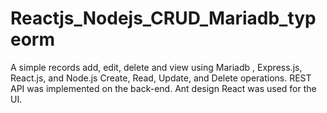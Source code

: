 # Reactjs_Nodejs_CRUD_Mariadb_typeorm
A simple records add, edit, delete and view using Mariadb , Express.js, React.js, and Node.js Create, Read, Update, and Delete operations. REST API was implemented on the back-end. Ant design React was used for the UI.
